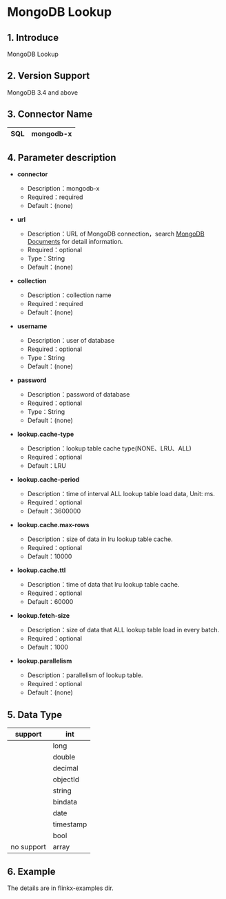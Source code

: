 # MongoDB Lookup
## 1. Introduce
MongoDB Lookup

## 2. Version Support
MongoDB 3.4 and above

## 3. Connector Name
| SQL | mongodb-x |
| --- | --- |



## 4. Parameter description

- **connector**
    - Description：mongodb-x
    - Required：required
    - Default：(none)



- **url**
    - Description：URL of MongoDB connection，search [MongoDB Documents](https://docs.mongodb.com/manual/reference/connection-string/) for detail information.
    - Required：optional
    - Type：String
    - Default：(none)



- **collection**
    - Description：collection name
    - Required：required
    - Default：(none)



- **username**
    - Description：user of database
    - Required：optional
    - Type：String
    - Default：(none)



- **password**
    - Description：password of database 
    - Required：optional
    - Type：String
    - Default：(none)



- **lookup.cache-type**
    - Description：lookup table cache type(NONE、LRU、ALL)
    - Required：optional
    - Default：LRU



- **lookup.cache-period**
    - Description：time of interval ALL lookup table load data, Unit: ms.
    - Required：optional
    - Default：3600000



- **lookup.cache.max-rows**
    - Description：size of data in lru lookup table cache.
    - Required：optional
    - Default：10000



- **lookup.cache.ttl**
    - Description：time of data that lru lookup table cache.
    - Required：optional
    - Default：60000



- **lookup.fetch-size**
    - Description：size of data that ALL lookup table load in every batch.
    - Required：optional
    - Default：1000



- **lookup.parallelism**
    - Description：parallelism of lookup table.
    - Required：optional
    - Default：(none)
    
    
    
## 5. Data Type
| support | int |
| --- | --- |
|  | long |
|  | double |
|  | decimal |
|  | objectId |
|  | string |
|  | bindata |
|  | date |
|  | timestamp |
|  | bool |
| no support | array |

## 6. Example
The details are in flinkx-examples dir.


